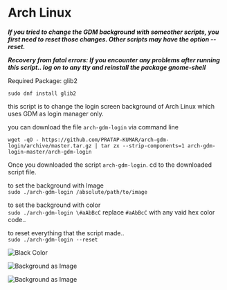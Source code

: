 # Arch Linux

_**If you tried to change the GDM background with someother scripts, you first need to reset those changes. Other scripts may have the option --reset.**_

_**Recovery from fatal errors: If you encounter any problems after running this script..
log on to any tty and reinstall the package gnome-shell**_

Required Package: glib2
```
sudo dnf install glib2
````

this script is to change the login screen background of Arch Linux which uses GDM as login manager only.

you can download the file `arch-gdm-login` via command line

    wget -qO - https://github.com/PRATAP-KUMAR/arch-gdm-login/archive/master.tar.gz | tar zx --strip-components=1 arch-gdm-login-master/arch-gdm-login

Once you downloaded the script `arch-gdm-login`. cd to the downloaded script file.

to set the background with Image  
`sudo ./arch-gdm-login /absolute/path/to/image`

to set the background with color  
`sudo ./arch-gdm-login \#aAbBcC` replace `#aAbBcC` with any vaid hex color code..

to reset everything that the script made..  
`sudo ./arch-gdm-login --reset`

![Black Color](https://i.imgur.com/075xQ38.png)

![Background as Image](https://i.imgur.com/DfsLbvk.png)

![Background as Image](https://i.imgur.com/RQz9V2d.png)
